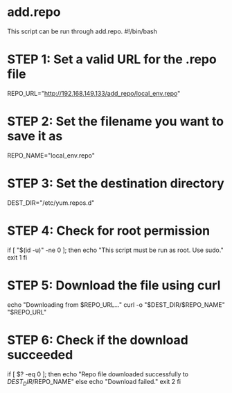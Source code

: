 # add.repo
This script can be run through add.repo.
#!/bin/bash

# STEP 1: Set a valid URL for the .repo file
REPO_URL="http://192.168.149.133/add_repo/local_env.repo"

# STEP 2: Set the filename you want to save it as
REPO_NAME="local_env.repo"

# STEP 3: Set the destination directory
DEST_DIR="/etc/yum.repos.d"

# STEP 4: Check for root permission
if [ "$(id -u)" -ne 0 ]; then
    echo "This script must be run as root. Use sudo."
    exit 1
fi

# STEP 5: Download the file using curl
echo "Downloading from $REPO_URL..."
curl -o "$DEST_DIR/$REPO_NAME" "$REPO_URL"

# STEP 6: Check if the download succeeded
if [ $? -eq 0 ]; then
    echo "Repo file downloaded successfully to $DEST_DIR/$REPO_NAME"
else
    echo "Download failed."
    exit 2
fi
